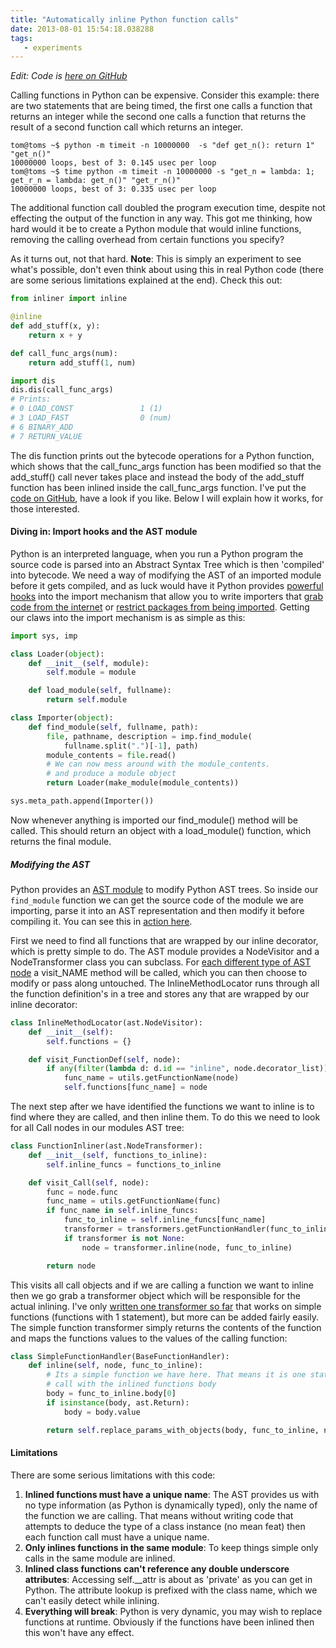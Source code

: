 ```yaml
---
title: "Automatically inline Python function calls"
date: 2013-08-01 15:54:18.038288
tags:
   - experiments
---
```


*Edit: Code is [here on GitHub](https://github.com/orf/inliner)*

Calling functions in Python can be expensive. Consider this example: there are two statements that are being timed, the first one calls a function that returns an integer while the second one calls a function that returns the result of a second function call which returns an integer. 

```shell
tom@toms ~$ python -m timeit -n 10000000  -s "def get_n(): return 1" "get_n()"
10000000 loops, best of 3: 0.145 usec per loop
tom@toms ~$ time python -m timeit -n 10000000 -s "get_n = lambda: 1; get_r_n = lambda: get_n()" "get_r_n()"
10000000 loops, best of 3: 0.335 usec per loop
```

The additional function call doubled the program execution time, despite not effecting the output of the function in any way. This got me thinking, how hard would it be to create a Python module that would inline functions, removing the calling overhead from certain functions you specify?

As it turns out, not that hard. **Note**: This is simply an experiment to see what's possible, don't even think about using this in real Python code (there are some serious limitations explained at the end). Check this out:

```python
from inliner import inline

@inline
def add_stuff(x, y):
    return x + y

def call_func_args(num):
    return add_stuff(1, num)

import dis
dis.dis(call_func_args)
# Prints:
# 0 LOAD_CONST               1 (1)
# 3 LOAD_FAST                0 (num)
# 6 BINARY_ADD          
# 7 RETURN_VALUE        
```

The dis function prints out the bytecode operations for a Python function, which shows that the call_func_args function has been modified so that the add_stuff() call never takes place and instead the body of the add_stuff function has been inlined inside the call_func_args function. I've put the [code on GitHub](https://github.com/orf/inliner), have a look if you like. Below I will explain how it works, for those interested.

#### Diving in: Import hooks and the AST module
Python is an interpreted language, when you run a Python program the source code is parsed into an Abstract Syntax Tree which is then 'compiled' into bytecode. We need a way of modifying the AST of an imported module before it gets compiled, and as luck would have it Python provides [powerful hooks](https://www.python.org/dev/peps/pep-0302/) into the import mechanism that allow you to write importers that [grab code from the internet](https://blog.dowski.com/2008/07/31/customizing-the-python-import-system/) or [restrict packages from being imported](https://journal.thobe.org/2008/07/simple-stuff-with-import-hooks-in.html). Getting our claws into the import mechanism is as simple as this:

```python
import sys, imp

class Loader(object):
    def __init__(self, module):
        self.module = module

    def load_module(self, fullname):
        return self.module

class Importer(object):
    def find_module(self, fullname, path):
        file, pathname, description = imp.find_module(
            fullname.split(".")[-1], path)
        module_contents = file.read()
        # We can now mess around with the module_contents.
        # and produce a module object
        return Loader(make_module(module_contents))

sys.meta_path.append(Importer())
```

Now whenever anything is imported our find_module() method will be called. This should return an object with a load_module() function, which returns the final module.

##### Modifying the AST
Python provides an [AST module](https://docs.python.org/3.4/library/ast.html) to modify Python AST trees. So inside our 
`find_module` function we can get the source code of the module we are importing, parse it into an AST representation and then modify it before compiling it. You can see this in [action here](https://github.com/orf/inliner/blob/master/inliner/import_hook.py#L24).

First we need to find all functions that are wrapped by our inline decorator, which is pretty simple to do. The AST module provides a NodeVisitor and a NodeTransformer class you can subclass. For [each different type of AST node](https://greentreesnakes.readthedocs.org/en/latest/nodes.html) a visit_NAME method will be called, which you can then choose to modify or pass along untouched. The InlineMethodLocator runs through all the function definition's in a tree and stores any that are wrapped by our inline decorator:

```python
class InlineMethodLocator(ast.NodeVisitor):
    def __init__(self):
        self.functions = {}

    def visit_FunctionDef(self, node):
        if any(filter(lambda d: d.id == "inline", node.decorator_list)):
            func_name = utils.getFunctionName(node)
            self.functions[func_name] = node
```

The next step after we have identified the functions we want to inline is to find where they are called, and then inline them. To do this we need to look for all Call nodes in our modules AST tree:

```python
class FunctionInliner(ast.NodeTransformer):
    def __init__(self, functions_to_inline):
        self.inline_funcs = functions_to_inline

    def visit_Call(self, node):
        func = node.func
        func_name = utils.getFunctionName(func)
        if func_name in self.inline_funcs:
            func_to_inline = self.inline_funcs[func_name]
            transformer = transformers.getFunctionHandler(func_to_inline)
            if transformer is not None:
                node = transformer.inline(node, func_to_inline)

        return node
```

This visits all call objects and if we are calling a function we want to inline then we go grab a transformer object which will be responsible for the actual inlining. I've only [written one transformer so far](https://github.com/orf/inliner/blob/master/inliner/transformers/SimpleFunctionHandler.py) that works on simple functions (functions with 1 statement), but more can be added fairly easily. The simple function transformer simply returns the contents of the function and maps the functions values to the values of the calling function:

```python
class SimpleFunctionHandler(BaseFunctionHandler):
    def inline(self, node, func_to_inline):
        # Its a simple function we have here. That means it is one statement and we can simply replace the
        # call with the inlined functions body
        body = func_to_inline.body[0]
        if isinstance(body, ast.Return):
            body = body.value

        return self.replace_params_with_objects(body, func_to_inline, node)
```

#### Limitations
There are some serious limitations with this code:
   
 1. **Inlined functions must have a unique name**: The AST provides us with no type information (as Python is dynamically typed), only the name of the function we are calling. That means without writing code that attempts to deduce the type of a class instance (no mean feat) then each function call must have a unique name.
 2. **Only inlines functions in the same module**: To keep things simple only calls in the same module are inlined.
 3. **Inlined class functions can't reference any double underscore attributes**: Accessing self.__attr is about as 'private' as you can get in Python. The attribute lookup is prefixed with the class name, which we can't easily detect while inlining.
 4. **Everything will break**: Python is very dynamic, you may wish to replace functions at runtime. Obviously if the functions have been inlined then this won't have any effect.
    